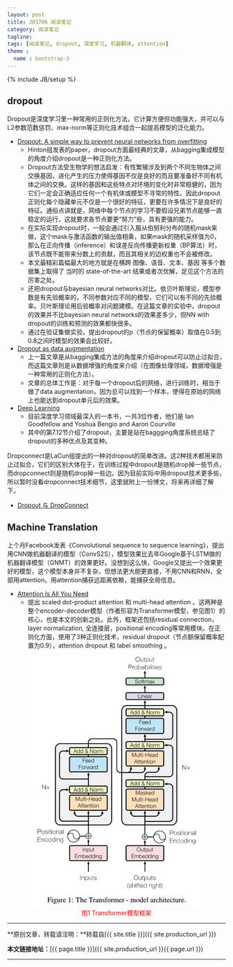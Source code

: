 ```yaml
---
layout: post
title: 201706 阅读笔记
category: 阅读笔记
tagline: 
tags: [阅读笔记, dropout, 深度学习, 机器翻译, attention]
theme :
  name : bootstrap-3
---
```

{% include JB/setup %}

## dropout

Dropout是深度学习里一种常用的正则化方法，它计算方便但功能强大，并可以与L2参数范数惩罚、max-norm等正则化技术组合一起提高模型的泛化能力。
+ [Dropout: A simple way to prevent neural networks from overfitting](https://www.cs.toronto.edu/~hinton/absps/JMLRdropout.pdf)
  - Hinton组发表的paper，dropout方面最经典的文章，从bagging集成模型的角度介绍dropout是一种正则化方法。
  - Dropout方法受生物学的想法启发：有性繁殖涉及到两个不同生物体之间交换基因，进化产生的压力使得基因不仅是良好的而且要准备好不同有机体之间的交换。这样的基因和这些特点对环境的变化时非常稳健的，因为它们一定会正确适应任何一个有机体或模型不寻常的特性。因此dropout正则化每个隐藏单元不仅是一个很好的特征，更要在许多情况下是良好的特征。通俗点讲就是，网络中每个节点的学习不要假设兄弟节点能够一直稳定的运行，这就要求各节点要更“努力”些，具有更强的能力。
  - 在实际实现dropout时，一般会通过引入服从伯努利分布的随机mask来做，这个mask与激活函数的输出值相乘，如果mask的随机采样值为0，那么在正向传播（inference）和误差反向传播更新权重（BP算法）时，该节点既不能带来分数上的贡献，而且其相关的边权重也不会被修改。
  - 本文最精彩篇幅最大的地方就是在横跨 图像、语音、文本、基因 等多个数据集上取得了 当时的 state-of-the-art 结果或者次优解，足见这个方法的厉害之处。
  - 还把dropout与bayesian neural networks对比。依贝叶斯理论，模型参数是有先验概率的，不同参数对应不同的模型，它们可以有不同的先验概率。贝叶斯理论用后验概率对问题建模。在这篇文章的实验中，dropout的效果并不比bayesian neural networks的效果差多少，但NN with dropout的训练和预测的效果都快很多。
  - 通过在验证集做实验，提出dropout的p（节点的保留概率）取值在0.5到0.8之间时模型的效果会比较好。
+ [Dropout as data augmentation](https://arxiv.org/abs/1506.08700)
  - 上一篇文章是从bagging集成方法的角度来介绍dropout可以防止过拟合，而这篇文章则是从数据增强的角度来介绍（在图像处理领域，数据增强是一种常用的正则化方法）。
  - 文章的总体工作是：对于每一个dropout后的网络，进行训练时，相当于做了data augmentation，因为总可以找到一个样本，使得在原始的网络上也能达到dropout单元后的效果。 
+ [Deep Learning](http://www.deeplearningbook.org/)
  - 目前深度学习领域最深入的一本书，一共3位作者，他们是 Ian Goodfellow and Yoshua Bengio and Aaron Courville
  - 其中的第7.12节介绍了dropout，主要是站在baggging角度系统总结了dropout的多种优点及其变种。

Dropconnect是LaCun组提出的一种对dropout的简单改进。这2种技术都用来防止过拟合，它们的区别大体在于，在训练过程中dropout是随机drop掉一些节点，而dropconnect则是随机drop掉一些边。因为目前实际中用dropout技术更多些，所以暂时没看dropconnect技术细节，这里就附上一份博文，将来再详细了解下。
+ [Dropout 与 DropConnect](http://www.voidcn.com/blog/losteng/article/p-5991164.html)

## Machine Translation

上个月Facebook发表《Convolutional sequence to sequence learning》，提出用CNN做机器翻译的模型（ConvS2S），模型效果比去年Google基于LSTM做的机器翻译模型（GNMT）的效果更好。没想到这么快，Google又提出一个效果更好的模型，这个模型本身并不复杂，但想法更大胆更直接，不用CNN和RNN，全部用attention。用attention捕获远距离依赖，能捕获全局信息。

+ [Attention Is All You Need](https://arxiv.org/abs/1706.03762)
  - 提出 scaled dot-product attention 和 multi-head attention 。这两种是整个encoder-decoder模型（作者形容为Transformer模型，参见图1）的核心，也是本文的创新之处。此外，框架还包括residual connection，layer normalization, 全连接层，positional encoding等常用模块。在正则化方面，使用了3种正则化技术，residual dropout（节点额保留概率配置为0.9），attention dropout 和 label smoothing 。

<div align="center">
  <img src="/images/2017-06-24-201706-reading-list-figure1.jpg" style="max-width:393px; text-align:center" alt=""/>
  <br/>
  <font color='red'>图1 Transformer模型框架</font>
  <br/>
</div>

* * *

**原创文章，转载请注明：**转载自[{{ site.title }}]({{ site.production_url }})

**本文链接地址：**[{{ page.title }}]({{ site.production_url }}{{ page.url }})

* * *

